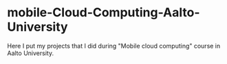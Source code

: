 # mobile-Cloud-Computing-Aalto-University
Here I put my projects that I did during "Mobile cloud computing" course in Aalto University.
